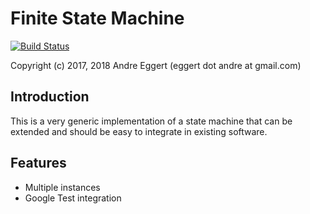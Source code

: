 # Finite State Machine

[![Build Status](https://travis-ci.org/AsymmetricBit/finitestatemachine.svg?branch=master)](https://travis-ci.org/AsymmetricBit/finitestatemachine)

Copyright (c) 2017, 2018 Andre Eggert (eggert dot andre at gmail.com)

## Introduction

This is a very generic implementation of a state machine that can be extended and should 
be easy to integrate in existing software. 

## Features

- Multiple instances
- Google Test integration
